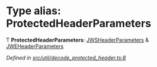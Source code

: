 # Type alias: ProtectedHeaderParameters

Ƭ  **ProtectedHeaderParameters**: [JWSHeaderParameters](../interfaces/_types_d_.jwsheaderparameters.md) & [JWEHeaderParameters](../interfaces/_types_d_.jweheaderparameters.md)

*Defined in [src/util/decode_protected_header.ts:8](https://github.com/panva/jose/blob/v3.6.1/src/util/decode_protected_header.ts#L8)*
